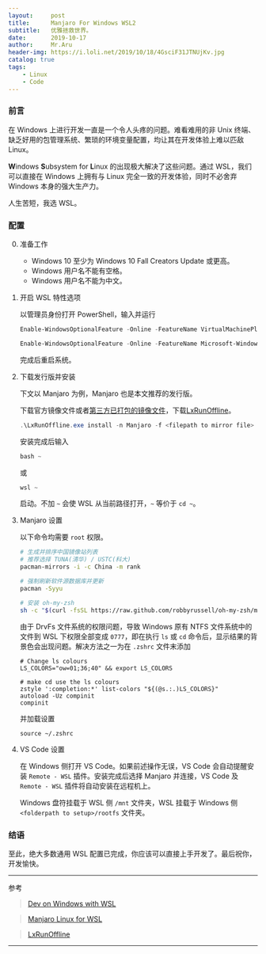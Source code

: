 ```yaml
---
layout:     post
title:      Manjaro For Windows WSL2
subtitle:   优雅拯救世界。
date:       2019-10-17
author:     Mr.Aru
header-img: https://i.loli.net/2019/10/18/4GsciF31JTNUjKv.jpg
catalog: true
tags:
    - Linux
    - Code
---
```


### 前言

在 Windows 上进行开发一直是一个令人头疼的问题。难看难用的非 Unix 终端、缺乏好用的包管理系统、繁琐的环境变量配置，均让其在开发体验上难以匹敌 Linux。

**W**indows **S**ubsystem for **L**inux 的出现极大解决了这些问题。通过 WSL，我们可以直接在 Windows 上拥有与 Linux 完全一致的开发体验，同时不必舍弃 Windows 本身的强大生产力。

人生苦短，我选 WSL。

### 配置

0. 准备工作

    - Windows 10 至少为 Windows 10 Fall Creators Update 或更高。
    - Windows 用户名不能有空格。
    - Windows 用户名不能为中文。

1. 开启 WSL 特性选项

    以管理员身份打开 PowerShell，输入并运行

    ```powershell
    Enable-WindowsOptionalFeature -Online -FeatureName VirtualMachinePlatform
    
    Enable-WindowsOptionalFeature -Online -FeatureName Microsoft-Windows-Subsystem-Linux
    ```

    完成后重启系统。

2. 下载发行版并安装

    下文以 Manjaro 为例，Manjaro 也是本文推荐的发行版。

    下载官方镜像文件或者[第三方已打包的镜像文件](https://github.com/riag/manjaro-linux-for-wsl#%E4%B8%8B%E8%BD%BD)，下载[LxRunOffline](https://github.com/DDoSolitary/LxRunOffline/releases)。

    ```powershell
    .\LxRunOffline.exe install -n Manjaro -f <filepath to mirror file> -d <folderpath to setup> -r root.x86_64
    ```

    安装完成后输入

    ```powershell
    bash ~
    ```

    或

    ```powershell
    wsl ~
    ```

    启动。不加 `~` 会使 WSL 从当前路径打开，`~` 等价于 `cd ~`。

3. Manjaro 设置

    以下命令均需要 `root` 权限。

    ```bash
    # 生成并排序中国镜像站列表
    # 推荐选择 TUNA(清华) / USTC(科大)
    pacman-mirrors -i -c China -m rank
    
    # 强制刷新软件源数据库并更新
    pacman -Syyu

    # 安装 oh-my-zsh
    sh -c "$(curl -fsSL https://raw.github.com/robbyrussell/oh-my-zsh/master/tools/install.sh)"
    ```

    由于 DrvFs 文件系统的权限问题，导致 Windows 原有 NTFS 文件系统中的文件到 WSL 下权限全部变成 `0777`，即在执行 `ls` 或 `cd` 命令后，显示结果的背景色会出现问题。解决方法之一为在 `.zshrc` 文件末添加

    ```
    # Change ls colours
    LS_COLORS="ow=01;36;40" && export LS_COLORS
    
    # make cd use the ls colours
    zstyle ':completion:*' list-colors "${(@s.:.)LS_COLORS}"
    autoload -Uz compinit
    compinit
    ```

    并加载设置

    ```
    source ~/.zshrc
    ```

4. VS Code 设置

    在 Windows 侧打开 VS Code。如果前述操作无误，VS Code 会自动提醒安装 `Remote - WSL` 插件。安装完成后选择 Manjaro 并连接，VS Code 及 `Remote - WSL` 插件将自动安装在远程机上。

    Windows 盘符挂载于 WSL 侧 `/mnt` 文件夹，WSL 挂载于 Windows 侧 `<folderpath to setup>/rootfs` 文件夹。

### 结语

至此，绝大多数通用 WSL 配置已完成，你应该可以直接上手开发了。最后祝你，开发愉快。

---

参考

> [Dev on Windows with WSL](https://dowww.spencerwoo.com/)

> [Manjaro Linux for WSL](https://github.com/riag/manjaro-linux-for-wsl)

> [LxRunOffline](https://github.com/DDoSolitary/LxRunOffline)

---